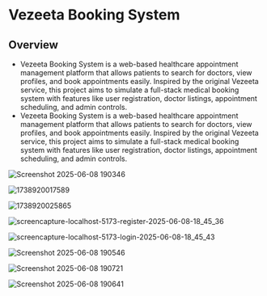 # Vezeeta Booking System

## Overview

- Vezeeta Booking System is a web-based healthcare appointment management platform that allows patients to search for doctors, view profiles, and book appointments easily. Inspired by the original Vezeeta service, this project aims to simulate a full-stack medical booking system with features like user registration, doctor listings, appointment scheduling, and admin controls.
- Vezeeta Booking System is a web-based healthcare appointment management platform that allows patients to search for doctors, view profiles, and book appointments easily. Inspired by the original Vezeeta service, this project aims to simulate a full-stack medical booking system with features like user registration, doctor listings, appointment scheduling, and admin controls.

![Screenshot 2025-06-08 190346](https://github.com/user-attachments/assets/5a13a518-7245-4f04-984b-c97b725748d1)

![1738920017589](https://github.com/user-attachments/assets/6dd84d35-5cdf-4e50-b881-ff9c19c31a57)

![1738920025865](https://github.com/user-attachments/assets/5825d936-13cc-4a44-b585-85d59e380216)

![screencapture-localhost-5173-register-2025-06-08-18_45_36](https://github.com/user-attachments/assets/610ca070-47ca-4b43-9db5-4aa08916db91)

![screencapture-localhost-5173-login-2025-06-08-18_45_43](https://github.com/user-attachments/assets/8354eb96-3998-4599-8cfc-8ad6e80713b0)

![Screenshot 2025-06-08 190546](https://github.com/user-attachments/assets/d14e99fb-5096-4068-b3b0-f80a89c16678)

![Screenshot 2025-06-08 190721](https://github.com/user-attachments/assets/f05936fc-ac9f-4ab6-841e-7ac245774344)

![Screenshot 2025-06-08 190641](https://github.com/user-attachments/assets/c64d3153-ac02-4dfb-8987-5899be358cf3)

